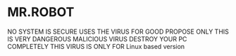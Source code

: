 # MR.ROBOT
NO SYSTEM IS SECURE
USES THE VIRUS  FOR GOOD PROPOSE ONLY THIS IS VERY DANGEROUS MALICIOUS VIRUS DESTROY YOUR PC COMPLETELY
THIS VIRUS IS ONLY FOR Linux based version
